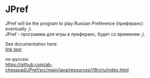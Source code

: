 # JPref
JPref will be the program to play Russian Preference (преферанс) eventually ;).  
JPref - программа для игры в преферанс, будет со временем ;).

See documentation here:  
[link text](blob/main/src/main/resources/i18n/en/index.html)  

по-русски:  
https://github.com/ab-chesspad/JPref/src/main/java/resources/i18n/ru/index.html
